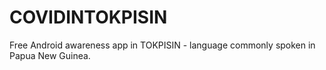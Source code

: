# COVIDINTOKPISIN
Free Android awareness app in TOKPISIN - language commonly spoken in Papua New Guinea. 

